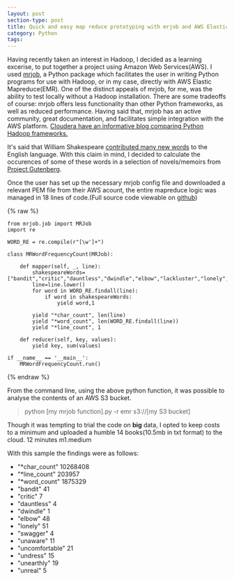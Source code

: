 ```yaml
---
layout: post
section-type: post
title: Quick and easy map reduce prototyping with mrjob and AWS Elastic Mapreduce 
category: Python
tags: 
---
```


Having recently taken an interest in Hadoop, I decided as a learning excerise, to put together a project using Amazon Web Services(AWS). I used [mrjob](https://pythonhosted.org/mrjob/), a Python package which facilitates the user in writing Python programs for use with Hadoop, or in my case, directly with AWS Elastic Mapreduce(EMR). One of the distinct appeals of mrjob, for me, was the ability to test locally without a Hadoop installation. There are some tradeoffs of course: mrjob offers less functionality than other Python frameworks, as well as reduced performance. Having said that, mrjob has an active community, great documentation, and facilitates simple integration with the AWS platform. [Cloudera have an informative blog comparing Python Hadoop frameworks.](http://blog.cloudera.com/blog/2013/01/a-guide-to-python-frameworks-for-hadoop/)

It's said that William Shakespeare [contributed many  new words](https://www.grammarly.com/blog/15-words-invented-by-shakespeare/) to the English language. With this claim in mind, I decided to calculate the occurences of some of these words in a selection of novels/memoirs from [Project Gutenberg](www.gutenberg.org). 

Once the user has set up the necessary mrjob config file and downloaded a relevant PEM file from their AWS acount, the entire mapreduce logic was managed in 18 lines of code.(Full source code viewable on [github]())


{% raw %}

	from mrjob.job import MRJob
	import re

	WORD_RE = re.compile(r"[\w']+")

	class MRWordFrequencyCount(MRJob):

	    def mapper(self, _, line):
	        shakespeareWords=["bandit","critic","dauntless","dwindle","elbow","lackluster","lonely","swagger","unaware","uncomfortable","undress","unearthly","unreal"]
	        line=line.lower()
	        for word in WORD_RE.findall(line):
	            if word in shakespeareWords:
	                yield word,1

	        yield "*char_count", len(line)
	        yield "*word_count", len(WORD_RE.findall(line)) 
	        yield "*line_count", 1

	    def reducer(self, key, values):
	        yield key, sum(values)

	if __name__ == '__main__':
	    MRWordFrequencyCount.run()

{% endraw %}

From the command line, using the above python function, it was possible to analyse the contents of an AWS S3 bucket.


> python [my mrjob function].py -r emr s3://[my S3 bucket]


Though it was tempting to trial the code on **big** data, I opted to keep costs to a minimum and uploaded a humble 14 books(10.5mb in txt format) to the cloud.
12 minutes m1.medium

With this sample the findings were as follows:

* "*char_count" 10268408
* "*line_count" 203957
* "*word_count" 1875329
* "bandit"    41
* "critic"    7
* "dauntless" 4
* "dwindle"   1
* "elbow"     48
* "lonely"    51
* "swagger"   4
* "unaware"   11
* "uncomfortable" 21
* "undress"   15
* "unearthly" 19
* "unreal"    5

